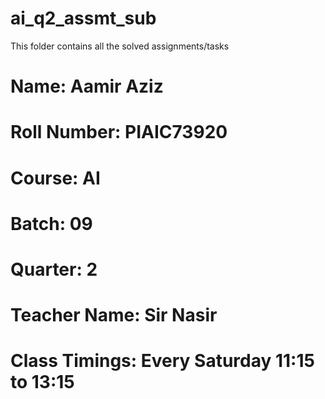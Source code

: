 # ai_q2_assmt_sub
This folder contains all the solved assignments/tasks

# Name: Aamir Aziz
# Roll Number: PIAIC73920
# Course: AI
# Batch: 09
# Quarter: 2
# Teacher Name: Sir Nasir
# Class Timings: Every Saturday 11:15 to 13:15
